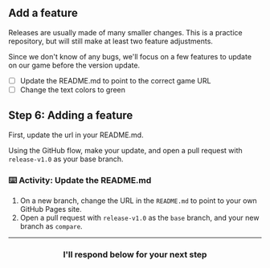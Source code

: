 ## Add a feature

Releases are usually made of many smaller changes.  This is a  practice repository, but will still make at least two feature adjustments.

Since we don't know of any bugs, we'll focus on a few features to update on our game before the version update.

- [ ] Update the README.md to point to the correct game URL
- [ ] Change the text colors to green

## Step 6: Adding a feature

First, update the url in your README.md.

Using the GitHub flow, make your update, and open a pull request with `release-v1.0` as your base branch.

### :keyboard: Activity: Update the README.md

1. On a new branch, change the URL in the `README.md` to point to your own GitHub Pages site.
1.  Open a pull request with `release-v1.0` as the `base` branch, and your new branch as `compare`.

<hr>
<h3 align="center">I'll respond below for your next step</h3>
